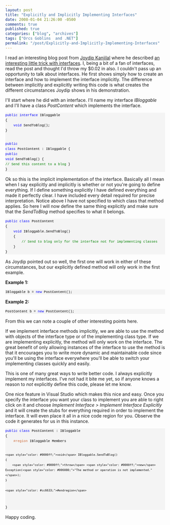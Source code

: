 ```yaml
---
layout: post
title: "Explicitly and Implicitly Implementing Interfaces"
date: 2008-01-04 21:26:00 -0500
comments: true
published: true
categories: ["blog", "archives"]
tags: ["Orcs Goblins  and .NET"]
permalink: "/post/Explicitly-and-Implicitly-Implementing-Interfaces"
---
```

<!-- more -->

<p>I read an interesting blog post from <a href="http://aspadvice.com/blogs/joydip/default.aspx" target="_blank">Joydip Kanjilal</a> where he described <a href="http://aspadvice.com/blogs/joydip/archive/2008/01/04/Put-your-interfaces-to-best-use_2100_.aspx" target="_blank">an interesting little trick with interfaces</a>. I, being a bit of a fan of interfaces, read the post and thought I'd throw my $0.02 in also. I couldn't pass up an opportunity to talk about interfaces. He first shows simply how to create an interface and how to implement the interface implicitly. The difference between implicitly and explicitly writing this code is what creates the different circumstances Joydip shows in his demonstration.</p>
<p>I'll start where he did with an interface. I'll name my interface <em>IBloggable</em> and I'll have a class <em>PostContent</em> which implements the interface.</p>
<div>
<pre style="border-style: none; margin: 0em; padding: 0px; overflow: visible; font-size: 8pt; width: 100%; color: black; line-height: 12pt; font-family: consolas,'Courier New',courier,monospace; background-color: #f4f4f4;"><span style="color: #0000ff;">public</span> <span style="color: #0000ff;">interface</span> IBloggable
{
    <span style="color: #0000ff;">void</span> SendToBlog();
}

<span style="color: #0000ff;">public</span> <span style="color: #0000ff;">class</span> PostContent : IBloggable
{
    <span style="color: #0000ff;">public</span> <span style="color: #0000ff;">void</span> SendToBlog()
    {
        <span style="color: #008000;">// Send this content to a blog</span>
    }
}</pre>
</div>
<p>Ok so this is the implicit implementation of the interface. Basically all I mean when I say explicitly and implicitly is whether or not you're going to define everything. If I define something explicitly I have defined everything and made it perfectly clear. I have included every detail required for precise interpretation. Notice above I have not specified to which class that method applies. So here I will now define the same thing explicitly and make sure that the <em>SendToBlog</em> method specifies to what it belongs.</p>
<div>
<pre style="border-style: none; margin: 0em; padding: 0px; overflow: visible; font-size: 8pt; width: 100%; color: black; line-height: 12pt; font-family: consolas,'Courier New',courier,monospace; background-color: #f4f4f4;"><span style="color: #0000ff;">public</span> <span style="color: #0000ff;">class</span> PostContent
{
    <span style="color: #0000ff;">void</span> IBloggable.SendToBlog()
    {
        <span style="color: #008000;">// Send to blog only for the interface not for implementing classes</span>
    }
}</pre>
</div>
<p>As Joydip pointed out so well, the first one will work in either of these circumstances, but our explicitly defined method will only work in the first example.</p>
<p><strong>Example 1:</strong></p>
<div>
<pre style="border-style: none; margin: 0em; padding: 0px; overflow: visible; font-size: 8pt; width: 100%; color: black; line-height: 12pt; font-family: consolas,'Courier New',courier,monospace; background-color: #f4f4f4;">IBloggable b = <span style="color: #0000ff;">new</span> PostContent();</pre>
</div>
<p><strong>Example 2:</strong></p>
<div>
<pre style="border-style: none; margin: 0em; padding: 0px; overflow: visible; font-size: 8pt; width: 100%; color: black; line-height: 12pt; font-family: consolas,'Courier New',courier,monospace; background-color: #f4f4f4;">PostContent b = <span style="color: #0000ff;">new</span> PostContent();</pre>
</div>
<p>From this we can note a couple of other interesting points here.</p>
<p>If we implement interface methods implicitly, we are able to use the method with objects of the interface type or of the implementing class type. If we are implementing explicitly, the method will only work on the interface. The great benefit of only allowing instances of the interface to use the method is that it encourages you to write more dynamic and maintainable code since you'll be using the interface everywhere you'll be able to switch your implementing classes quickly and easily.</p>
<p>This is one of many great ways to write better code. I always explicitly implement my interfaces. I've not had it bite me yet, so if anyone knows a reason to <em>not</em> explicitly define this code, please let me know.</p>
<p>One nice feature in Visual Studio which makes this nice and easy. Once you specify the interface you want your class to implement you are able to right click on it and choose <em>Implement Interface &gt; Implement Interface Explicitly</em> and it will create the stubs for everything required in order to implement the interface. It will even place it all in a nice code region for you. Observe the code it generates for us in this instance.</p>
<div>
<pre style="border-style: none; margin: 0em; padding: 0px; overflow: visible; font-size: 8pt; width: 100%; color: black; line-height: 12pt; font-family: consolas,'Courier New',courier,monospace; background-color: #f4f4f4;"><span style="color: #0000ff;">public</span> <span style="color: #0000ff;">class</span> PostContent : IBloggable
{
    <span style="color: #cc6633;">#region</span> IBloggable Members

    <span style="color: #0000ff;">void</span> IBloggable.SendToBlog()
    {
        <span style="color: #0000ff;">throw</span> <span style="color: #0000ff;">new</span> Exception(<span style="color: #006080;">"The method or operation is not implemented."</span>);
    }

    <span style="color: #cc6633;">#endregion</span>
}</pre>
</div>
<p>Happy coding.</p>
